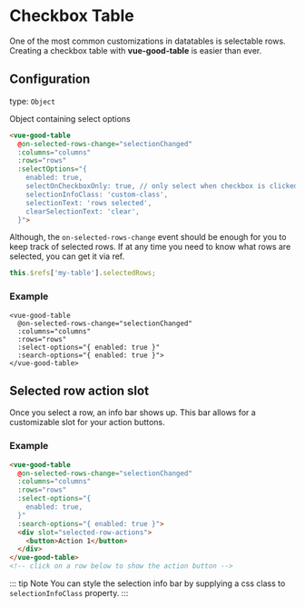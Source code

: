 # Checkbox Table

One of the most common customizations in datatables is selectable rows. Creating a checkbox table with **vue-good-table** is easier than ever.


## Configuration 

type: `Object`

Object containing select options
```html
<vue-good-table
  @on-selected-rows-change="selectionChanged"
  :columns="columns"
  :rows="rows"
  :selectOptions="{
    enabled: true,
    selectOnCheckboxOnly: true, // only select when checkbox is clicked instead of the row
    selectionInfoClass: 'custom-class',
    selectionText: 'rows selected',
    clearSelectionText: 'clear',
  }">
```

Although, the `on-selected-rows-change` event should be enough for you to keep track of selected rows. If at any time you need to know what rows are selected, you can get it via ref.

```js
this.$refs['my-table'].selectedRows;
```

### Example
```vue
<vue-good-table
  @on-selected-rows-change="selectionChanged"
  :columns="columns"
  :rows="rows"
  :select-options="{ enabled: true }"
  :search-options="{ enabled: true }">
</vue-good-table>
```

<checkbox-table />


## Selected row action slot
Once you select a row, an info bar shows up. This bar allows for a customizable slot for your action buttons. 

### Example

```html
<vue-good-table
  @on-selected-rows-change="selectionChanged"
  :columns="columns"
  :rows="rows"
  :select-options="{ 
    enabled: true,
  }"
  :search-options="{ enabled: true }">
  <div slot="selected-row-actions">
    <button>Action 1</button>
  </div>
</vue-good-table>
<!-- click on a row below to show the action button -->
```

<checkbox-table :show-slot="true" />

::: tip Note
You can style the selection info bar by supplying a css class to `selectionInfoClass` property.
:::